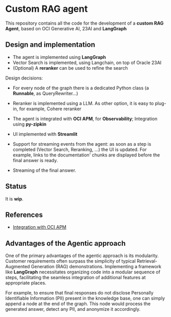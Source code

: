 # Custom RAG agent
This repository contains all the code for the development of a **custom RAG Agent**, based on OCI Generative AI, 23AI and **LangGraph**

## Design and implementation
* The agent is implemented using **LangGraph**
* Vector Search is implemented, using Langchain, on top of Oracle 23AI
* (Optional) A **reranker** can be used to refine the search

Design decisions:
* For every node of the graph there is a dedicated Python class (a **Runnable**, as QueryRewriter...)
* Reranker is implemented using a LLM. As other option, it is easy to plug-in, for example, Cohere reranker
* The agent is integrated with **OCI APM**, for **Observability**; Integration using **py-zipkin**
* UI implemented with **Streamlit**

* Support for streaming events from the agent: as soon as a step is completed (Vector Search, Reranking, ...) the UI is updated.
For example, links to the documentation' chunks are displayed before the final answer is ready.
* Streaming of the final answer.

## Status
It is **wip**.

## References
* [Integration with OCI APM](https://luigi-saetta.medium.com/enhancing-observability-in-rag-solutions-with-oracle-cloud-6f93b2675f40)

## Advantages of the Agentic approach
One of the primary advantages of the agentic approach is its modularity. 
Customer requirements often surpass the simplicity of typical Retrieval-Augmented Generation (RAG) demonstrations. Implementing a framework like **LangGraph** necessitates organizing code into a modular sequence of steps, facilitating the seamless integration of additional features at appropriate places.​

For example, to ensure that final responses do not disclose Personally Identifiable Information (PII) present in the knowledge base, one can simply append a node at the end of the graph. This node would process the generated answer, detect any PII, and anonymize it accordingly.
